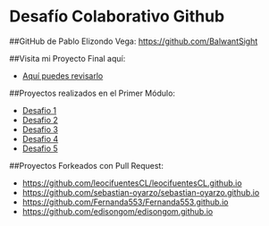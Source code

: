 # Desafío Colaborativo Github


##GitHub de Pablo Elizondo Vega: https://github.com/BalwantSight

##Visita mi Proyecto Final aquí:
- [Aquí puedes revisarlo](https://balwantsight.github.io/)

##Proyectos realizados en el Primer Módulo:
- [Desafio 1](https://github.com/BalwantSight/Web-Miles-David-Ejercicio-HTML)
- [Desafio 2](https://github.com/BalwantSight/Web-PodcastSound-Ejercicio-CSS)
- [Desafio 3](https://github.com/BalwantSight/Web-Iguana-Page-Ejercicio-Posicionamiento)
- [Desafio 4](https://github.com/BalwantSight/Web-Cuppon-Ejercicio-Bootstrap)
- [Desafio 5](https://github.com/BalwantSight/fdsw-github)

##Proyectos Forkeados con Pull Request:
- https://github.com/leocifuentesCL/leocifuentesCL.github.io
- https://github.com/sebastian-oyarzo/sebastian-oyarzo.github.io
- https://github.com/Fernanda553/Fernanda553.github.io
- https://github.com/edisongom/edisongom.github.io
